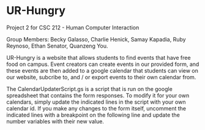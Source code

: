 UR-Hungry
=============

Project 2 for CSC 212 - Human Computer Interaction

Group Members: Becky Galasso, Charlie Henick, Samay Kapadia, Ruby Reynoso, Ethan Senator, Quanzeng You.

UR-Hungry is a website that allows students to find events that have free food on campus. Event creators can create events in our provided form, and these events are then added to a google calendar that students can view on our website, subcribe to, and / or export events to their own calendar from.

The CalendarUpdaterScript.gs is a script that is run on the google spreadsheet that contains the form responses. To modify it for your own calendars, simply update the indicated lines in the script with your own calendar id. If you make any changes to the form itself, uncomment the indicated lines with a breakpoint on the following line and update the number variables with their new value.